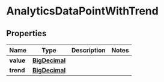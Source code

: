 

# AnalyticsDataPointWithTrend

## Properties

Name | Type | Description | Notes
------------ | ------------- | ------------- | -------------
**value** | [**BigDecimal**](BigDecimal.md) |  | 
**trend** | [**BigDecimal**](BigDecimal.md) |  | 



